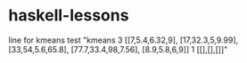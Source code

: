 # haskell-lessons
line for kmeans test 
"kmeans 3 [[7,5.4,6.32,9], [17,32.3,5,9.99], [33,54,5.6,65.8], [77.7,33.4,98,7.56], [8.9,5.8,6,9]] 1 [[],[],[]]"
